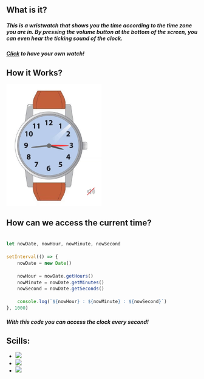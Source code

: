 ## What is it?
##### This is a wristwatch that shows you the time according to the time zone you are in. By pressing the volume button at the bottom of the screen, you can even hear the ticking sound of the clock.
##### [Click](https://ali-asadpour.github.io/clock/) to have your own watch!

## How it Works?
<img src="./assets/video/clock.gif" width="250px">

## How can we access the current time?

```javascript

let nowDate, nowHour, nowMinute, nowSecond

setInterval(() => {
    nowDate = new Date()

    nowHour = nowDate.getHours()
    nowMinute = nowDate.getMinutes() 
    nowSecond = nowDate.getSeconds() 

    console.log(`${nowHour} : ${nowMinute} : ${nowSecond}`)
}, 1000)
```
##### With this code you can access the clock every second!

## Scills:
- <img src="https://img.shields.io/badge/HTML5-E34F26?style=for-the-badge&logo=html5&logoColor=white" > 

- <img src="https://img.shields.io/badge/CSS3-1572B6?style=for-the-badge&logo=css3&logoColor=white" > 

- <img src="https://img.shields.io/badge/JavaScript-323330?style=for-the-badge&logo=javascript&logoColor=F7DF1E" > 
